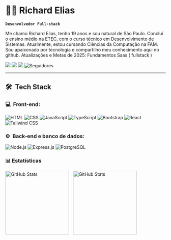 # 🐱‍👤 Richard Elias

**`Desenvolvedor Full-stack`**

Me chamo Richard Elias, tenho 19 anos e sou natural de São Paulo. Concluí o ensino médio na ETEC, com o curso técnico em Desenvolvimento de Sistemas. Atualmente, estou cursando Ciências da Computação na FAM. Sou apaixonado por tecnologia e compartilho meu conhecimento aqui no github. Atualizações e Metas de 2025: Fundamentos Saas ( fullstack )

<p align="left">

<a href="https://github.com/richardbr95?tab=followers">
<a href="https://www.instagram.com/richadoficial/"><img src="https://img.shields.io/badge/-@richardoficial_-E4405F?style=flat-square&logo=Instagram&logoColor=white"/></a>
<a href="https://www.linkedin.com/in/richard-elias-85203b28a/"><img src="https://img.shields.io/badge/-Richard%20Elias-0077B5?style=flat-square&logo=Linkedin&logoColor=white"/></a>
<a href="mailto:richard.rejjeri25@gmail.com"><img src="https://img.shields.io/badge/-richard.rejjeri25@gmail.com-D14836?style=flat-square&logo=Gmail&logoColor=white"/></a>
        <img 
            alt="Seguidores" 
            title="Me siga no GitHub" 
            src="https://custom-icon-badges.demolab.com/github/followers/richardbr95?color=236ad3&labelColor=1155ba&style=for-the-badge&logo=github&label=Seguidores&logoColor=white"
        />
</p>

---

<h2> 🛠 &nbsp;Tech Stack</h2>
<h3>💻 &nbsp;Front-end:</h3>

![HTML](https://img.shields.io/badge/-HTML-333333?style=flat&logo=HTML5)
![CSS](https://img.shields.io/badge/-CSS-333333?style=flat&logo=CSS3&logoColor=1572B6)
![JavaScript](https://img.shields.io/badge/-JavaScript-333333?style=flat&logo=javascript)
![TypeScript](https://img.shields.io/badge/-TypeScript-333333?style=flat&logo=typescript&logoColor=2D79C7)
![Bootstrap](https://img.shields.io/badge/-Bootstrap-333333?style=flat&logo=bootstrap&logoColor=7952B3)
![React](https://img.shields.io/badge/-React-333333?style=flat&logo=react)
![Tailwind CSS](https://img.shields.io/badge/-Tailwind%20CSS-333333?style=flat&logo=tailwindcss&logoColor=06B6D4)

<h3>⚙️ &nbsp;Back-end e banco de dados:</h3>

![Node.js](https://img.shields.io/badge/-Node.js-333333?style=flat&logo=node.js)
![Express.js](https://img.shields.io/badge/Express.js-333333?logo=express&logoColor=fff&style=flat)
![PostgreSQL](https://img.shields.io/badge/-PostgreSQL-333333?style=flat&logo=postgresql)


### 📊 Estatísticas

<p>
  <img 
    align="left" 
    alt="GitHub Stats" 
    height="200" 
    style="padding-right: 10px;" 
    src="https://github-readme-stats.vercel.app/api?username=richardbr95&show_icons=true&theme=tokyonight&include_all_commits=true&locale=pt-br" 
  />

<img 
      align="left" 
      alt="GitHub Stats" 
      height="200" 
      src="https://github-readme-stats.vercel.app/api/top-langs/?username=richardbr95&theme=tokyonight&layout=compact&custom_title=Tecnologias&langs_count=9" 
  />

</p>
